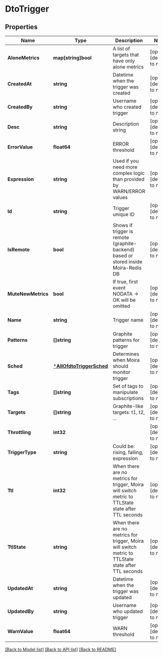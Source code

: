 # DtoTrigger

## Properties
Name | Type | Description | Notes
------------ | ------------- | ------------- | -------------
**AloneMetrics** | **map[string]bool** | A list of targets that have only alone metrics | [optional] [default to null]
**CreatedAt** | **string** | Datetime when the trigger was created | [optional] [default to null]
**CreatedBy** | **string** | Username who created trigger | [optional] [default to null]
**Desc** | **string** | Description string | [optional] [default to null]
**ErrorValue** | **float64** | ERROR threshold | [optional] [default to null]
**Expression** | **string** | Used if you need more complex logic than provided by WARN/ERROR values | [optional] [default to null]
**Id** | **string** | Trigger unique ID | [optional] [default to null]
**IsRemote** | **bool** | Shows if trigger is remote (graphite-backend) based or stored inside Moira-Redis DB | [optional] [default to null]
**MuteNewMetrics** | **bool** | If true, first event NODATA → OK will be omitted | [optional] [default to null]
**Name** | **string** | Trigger name | [optional] [default to null]
**Patterns** | **[]string** | Graphite patterns for trigger | [optional] [default to null]
**Sched** | [***AllOfdtoTriggerSched**](AllOfdtoTriggerSched.md) | Determines when Moira should monitor trigger | [optional] [default to null]
**Tags** | **[]string** | Set of tags to manipulate subscriptions | [optional] [default to null]
**Targets** | **[]string** | Graphite-like targets: t1, t2, ... | [optional] [default to null]
**Throttling** | **int32** |  | [optional] [default to null]
**TriggerType** | **string** | Could be: rising, falling, expression | [optional] [default to null]
**Ttl** | **int32** | When there are no metrics for trigger, Moira will switch metric to TTLState state after TTL seconds | [optional] [default to null]
**TtlState** | **string** | When there are no metrics for trigger, Moira will switch metric to TTLState state after TTL seconds | [optional] [default to null]
**UpdatedAt** | **string** | Datetime  when the trigger was updated | [optional] [default to null]
**UpdatedBy** | **string** | Username who updated trigger | [optional] [default to null]
**WarnValue** | **float64** | WARN threshold | [optional] [default to null]

[[Back to Model list]](../README.md#documentation-for-models) [[Back to API list]](../README.md#documentation-for-api-endpoints) [[Back to README]](../README.md)

